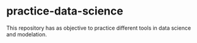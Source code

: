 # practice-data-science
This repository has as objective to practice different tools in data science and modelation.
